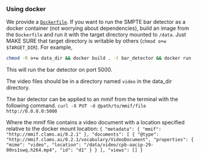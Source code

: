 ### Using docker

We provide a [`Dockerfile`](Dockerfile). If you want to run the SMPTE bar detector as a docker container (not worrying about dependencies), build an image from the `Dockerfile` and run it with the target directory mounted to `/data`. Just MAKE SURE that target directory is writable by others (`chmod o+w $TARGET_DIR`). For example, 

```bash
chmod -R o+w data_dir && docker build . -t bar_detector && docker run --rm -p 5000:5000 -v data_dir:/data bar_detector
```
This will run the bar detector on port 5000. 

The video files should be in a directory named `video` in the data_dir directory.

The bar detector can be applied to an mmif from the terminal with the following command. 
`curl -X PUT -d @path/to/mmif/file http://0.0.0.0:5000`

Where the mmif file contains a video document with a location specified relative to the docker mount location:
`{
  "metadata": {
    "mmif": "http://mmif.clams.ai/0.2.1"
  },
  "documents": [
    {
      "@type": "http://mmif.clams.ai/0.2.1/vocabulary/VideoDocument",
      "properties": {
        "mime": "video",
        "location": "/data/video/cpb-aacip-29-00ns1swq.h264.mp4",
        "id": "d1"
      }
    }
  ],
  "views": []
}`
